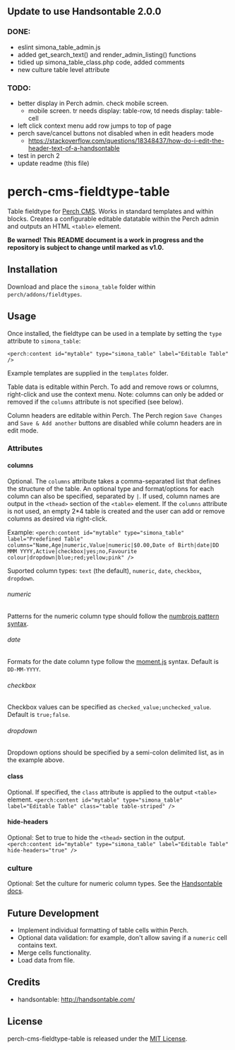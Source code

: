 ## Update to use Handsontable 2.0.0
### DONE:
- eslint simona_table_admin.js
- added get_search_text() and render_admin_listing() functions
- tidied up simona_table_class.php code, added comments
- new culture table level attribute

### TODO:
- better display in Perch admin. check mobile screen.
  - mobile screen. tr needs display: table-row, td needs display: table-cell
- left click context menu add row jumps to top of page
- perch save/cancel buttons not disabled when in edit headers mode
  - https://stackoverflow.com/questions/18348437/how-do-i-edit-the-header-text-of-a-handsontable
- test in perch 2
- update readme (this file)

# perch-cms-fieldtype-table

Table fieldtype for [Perch CMS](http://grabaperch.com). Works in standard templates and within blocks. Creates a configurable editable datatable within the Perch admin and outputs an HTML `<table>` element.

**Be warned! This README document is a work in progress and the repository is subject to change until marked as v1.0.**

## Installation

Download and place the `simona_table` folder within `perch/addons/fieldtypes`.

## Usage

Once installed, the fieldtype can be used in a template by setting the `type` attribute to `simona_table`:

`<perch:content id="mytable" type="simona_table" label="Editable Table" />`

Example templates are supplied in the `templates` folder.

Table data is editable within Perch. To add and remove rows or columns, right-click and use the context menu. Note: columns can only be added or removed if the `columns` attribute is not specified (see below).

Column headers are editable within Perch. The Perch region `Save Changes` and `Save & Add another` buttons are disabled while column headers are in edit mode.

### Attributes

#### columns

Optional. The `columns` attribute takes a comma-separated list that defines the structure of the table. An optional type and format/options for each column can also be specified, separated by `|`. If used, column names are output in the `<thead>` section of the `<table>` element. If the `columns` attribute is not used, an empty 2*4 table is created and the user can add or remove columns as desired via right-click.

Example:
`<perch:content id="mytable" type="simona_table" label="Predefined Table" columns="Name,Age|numeric,Value|numeric|$0.00,Date of Birth|date|DD MMM YYYY,Active|checkbox|yes;no,Favourite colour|dropdown|blue;red;yellow;pink" />`

Suported column types: `text` (the default), `numeric`, `date`, `checkbox`, `dropdown`.

###### numeric
Patterns for the numeric column type should follow the [numbrojs pattern syntax](http://numbrojs.com/format.html#numbers).

###### date
Formats for the date column type follow the [moment.js](http://momentjs.com/docs/#/parsing/string-format/) syntax. Default is `DD-MM-YYYY`.

###### checkbox
Checkbox values can be specified as `checked_value;unchecked_value`. Default is `true;false`.

###### dropdown
Dropdown options should be specified by a semi-colon delimited list, as in the example above.

#### class
Optional. If specified, the `class` attribute is applied to the output `<table>` element.
`<perch:content id="mytable" type="simona_table" label="Editable Table" class="table table-striped" />`

#### hide-headers
Optional: Set to true to hide the `<thead>` section in the output.
`<perch:content id="mytable" type="simona_table" label="Editable Table" hide-headers="true" />`

### culture
Optional: Set the culture for numeric column types. See the [Handsontable docs](https://docs.handsontable.com/2.0.0/Options.html#numericFormat).

## Future Development

- Implement individual formatting of table cells within Perch.
- Optional data validation: for example, don't allow saving if a `numeric` cell contains text.
- Merge cells functionality.
- Load data from file.

## Credits

* handsontable: http://handsontable.com/

## License

perch-cms-fieldtype-table is released under the [MIT License](https://github.com/siansell/perch-cms-fieldtype-table/blob/master/LICENSE).
